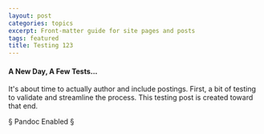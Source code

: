 ```yaml
---
layout: post
categories: topics
excerpt: Front-matter guide for site pages and posts
tags: featured
title: Testing 123
---
```


#### A New Day, A Few Tests... ####

 It's about time to actually author and include postings. First, a bit of testing to validate and streamline the process.
 This testing post is created toward that end.

 § Pandoc Enabled §
